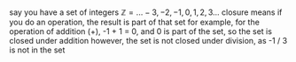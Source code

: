 say you have a set of integers $\mathbb{Z}={...-3,-2,-1,0,1,2,3...}$
closure means if you do an operation, the result is part of that set
for example, for the operation of addition (+), -1 + 1 = 0, and 0 is part of the set, so the set is closed under addition
however, the set is not closed under division, as -1 / 3 is not in the set
